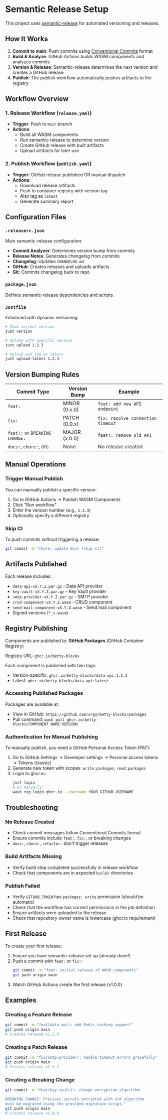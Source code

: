 # Semantic Release Setup

This project uses [semantic-release](https://github.com/semantic-release/semantic-release) for automated versioning and releases.

## How It Works

1. **Commit to main**: Push commits using [Conventional Commits](./COMMIT_CONVENTION.md) format
2. **Build & Analyze**: GitHub Actions builds WASM components and analyzes commits
3. **Version & Release**: Semantic-release determines the next version and creates a GitHub release
4. **Publish**: The publish workflow automatically pushes artifacts to the registry

## Workflow Overview

### 1. Release Workflow (`release.yaml`)
- **Trigger**: Push to `main` branch
- **Actions**:
  - Build all WASM components
  - Run semantic-release to determine version
  - Create GitHub release with built artifacts
  - Upload artifacts for later use

### 2. Publish Workflow (`publish.yaml`)
- **Trigger**: GitHub release published OR manual dispatch
- **Actions**:
  - Download release artifacts
  - Push to container registry with version tag
  - Also tag as `latest`
  - Generate summary report

## Configuration Files

### `.releaserc.json`
Main semantic-release configuration:
- **Commit Analyzer**: Determines version bump from commits
- **Release Notes**: Generates changelog from commits
- **Changelog**: Updates `CHANGELOG.md`
- **GitHub**: Creates releases and uploads artifacts
- **Git**: Commits changelog back to repo

### `package.json`
Defines semantic-release dependencies and scripts.

### `Justfile`
Enhanced with dynamic versioning:
```bash
# Show current version
just version

# Upload with specific version
just upload 1.2.3

# Upload and tag as latest
just upload-latest 1.2.3
```

## Version Bumping Rules

| Commit Type | Version Bump | Example |
|-------------|--------------|---------|
| `feat:` | MINOR (0.x.0) | `feat: add new API endpoint` |
| `fix:` | PATCH (0.0.x) | `fix: resolve connection timeout` |
| `feat!:` or `BREAKING CHANGE:` | MAJOR (x.0.0) | `feat!: remove old API` |
| `docs:`, `chore:`, etc. | None | No release created |

## Manual Operations

### Trigger Manual Publish
You can manually publish a specific version:

1. Go to GitHub Actions → Publish WASM Components
2. Click "Run workflow"
3. Enter the version number (e.g., `1.2.3`)
4. Optionally specify a different registry

### Skip CI
To push commits without triggering a release:
```bash
git commit -m "chore: update docs [skip ci]"
```

## Artifacts Published

Each release includes:
- `data-api-vX.Y.Z.par.gz` - Data API provider
- `key-vault-vX.Y.Z.par.gz` - Key Vault provider
- `smtp-provider-vX.Y.Z.par.gz` - SMTP provider
- `crud-component-vX.Y.Z.wasm` - CRUD component
- `send-mail-component-vX.Y.Z.wasm` - Send mail component
- Signed versions (`*_s.wasm`)

## Registry Publishing

Components are published to: **GitHub Packages** (GitHub Container Registry)

Registry URL: `ghcr.io/betty-blocks`

Each component is published with two tags:
- Version-specific: `ghcr.io/betty-blocks/data-api:1.2.3`
- Latest: `ghcr.io/betty-blocks/data-api:latest`

### Accessing Published Packages

Packages are available at:
- View in GitHub: `https://github.com/orgs/betty-blocks/packages`
- Pull command: `wash pull ghcr.io/betty-blocks/COMPONENT_NAME:VERSION`

### Authentication for Manual Publishing

To manually publish, you need a GitHub Personal Access Token (PAT):

1. Go to GitHub Settings → Developer settings → Personal access tokens → Tokens (classic)
2. Generate new token with scopes: `write:packages`, `read:packages`
3. Login to ghcr.io:
   ```bash
   just login
   # Or manually:
   wash reg login ghcr.io --username YOUR_GITHUB_USERNAME
   ```

## Troubleshooting

### No Release Created
- Check commit messages follow Conventional Commits format
- Ensure commits include `feat:`, `fix:`, or breaking changes
- `docs:`, `chore:`, `refactor:` don't trigger releases

### Build Artifacts Missing
- Verify build step completed successfully in release workflow
- Check that components are in expected `build/` directories

### Publish Failed
- Verify `GITHUB_TOKEN` has `packages: write` permission (should be automatic)
- Check that the workflow has correct permissions in the job definition
- Ensure artifacts were uploaded to the release
- Check that repository owner name is lowercase (ghcr.io requirement)

## First Release

To create your first release:

1. Ensure you have semantic-release set up (already done!)
2. Push a commit with `feat:` or `fix:`:
   ```bash
   git commit -m "feat: initial release of WASM components"
   git push origin main
   ```
3. Watch GitHub Actions create the first release (v1.0.0)

## Examples

### Creating a Feature Release
```bash
git commit -m "feat(data-api): add Redis caching support"
git push origin main
# Creates release v1.1.0
```

### Creating a Patch Release
```bash
git commit -m "fix(smtp-provider): handle timeout errors gracefully"
git push origin main
# Creates release v1.1.1
```

### Creating a Breaking Change
```bash
git commit -m "feat(key-vault)!: change encryption algorithm

BREAKING CHANGE: Previous secrets encrypted with old algorithm
must be migrated using the provided migration script."
git push origin main
# Creates release v2.0.0
```

